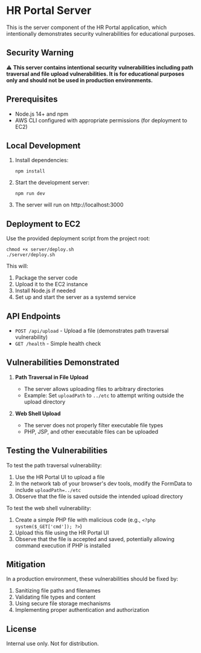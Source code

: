 
# HR Portal Server

This is the server component of the HR Portal application, which intentionally demonstrates security vulnerabilities for educational purposes.

## Security Warning

⚠️ **This server contains intentional security vulnerabilities including path traversal and file upload vulnerabilities. It is for educational purposes only and should not be used in production environments.**

## Prerequisites

- Node.js 14+ and npm
- AWS CLI configured with appropriate permissions (for deployment to EC2)

## Local Development

1. Install dependencies:
   ```
   npm install
   ```

2. Start the development server:
   ```
   npm run dev
   ```

3. The server will run on http://localhost:3000

## Deployment to EC2

Use the provided deployment script from the project root:

```
chmod +x server/deploy.sh
./server/deploy.sh
```

This will:
1. Package the server code
2. Upload it to the EC2 instance
3. Install Node.js if needed
4. Set up and start the server as a systemd service

## API Endpoints

- `POST /api/upload` - Upload a file (demonstrates path traversal vulnerability)
- `GET /health` - Simple health check

## Vulnerabilities Demonstrated

1. **Path Traversal in File Upload**
   - The server allows uploading files to arbitrary directories
   - Example: Set `uploadPath` to `../etc` to attempt writing outside the upload directory

2. **Web Shell Upload**
   - The server does not properly filter executable file types
   - PHP, JSP, and other executable files can be uploaded

## Testing the Vulnerabilities

To test the path traversal vulnerability:
1. Use the HR Portal UI to upload a file
2. In the network tab of your browser's dev tools, modify the FormData to include `uploadPath=../etc`
3. Observe that the file is saved outside the intended upload directory

To test the web shell vulnerability:
1. Create a simple PHP file with malicious code (e.g., `<?php system($_GET['cmd']); ?>`)
2. Upload this file using the HR Portal UI
3. Observe that the file is accepted and saved, potentially allowing command execution if PHP is installed

## Mitigation

In a production environment, these vulnerabilities should be fixed by:
1. Sanitizing file paths and filenames
2. Validating file types and content
3. Using secure file storage mechanisms
4. Implementing proper authentication and authorization

## License

Internal use only. Not for distribution.
